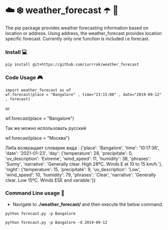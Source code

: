 # :cloud: :snowflake: weather_forecast :open_umbrella: :satellite:



The pip package provides weather forecasting information based on location or address. Using address, the weather_forecast provides location specific forecast. Currently only one function is included i.e forecast. 



### Install :computer:
```
pip install git+https://github.com/iurrrok/weather_forecast
```

### Code Usage :video_game:
```
import weather_forecast as wf
wf.forecast(place = "Bangalore" , time="23:15:00" , date="2019-09-12" , forecast)
```
or 

wf.forecast(place = "Bangalore")

Так же можно использовать русский 

wf.forecast(place = "Москва")

Либа возвращает словарик вида :
{'place': 'Bangalore', 'time': '10:17:36', 'date': '2021-01-23', 'day': {'temperature': 28, 'precipitate': 0, 'uv_description': 'Extreme', 'wind_speed': 11, 'humidity': 38, 'phrases': 'Sunny', 'narrative': 'Generally clear. High 28ºC. Winds E at 10 to 15 km/h.'}, 'night': {'temperature': 15, 'precipitate': 9, 'uv_description': 'Low', 'wind_speed': 10, 'humidity': 79, 'phrases': 'Clear', 'narrative': 'Generally clear. Low 15ºC. Winds ESE and variable.'}}



### Command Line usage :space_invader:

- Navigate to **./weather_forecast/** and then execute the below command.



```
python forecast.py -p Bangalore
```

```
python forecast.py -p Bangalore -d 2019-09-12
```
